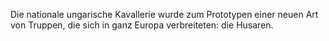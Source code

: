 Die nationale ungarische Kavallerie wurde zum Prototypen einer neuen Art von Truppen, die sich in ganz Europa verbreiteten: die Husaren.
